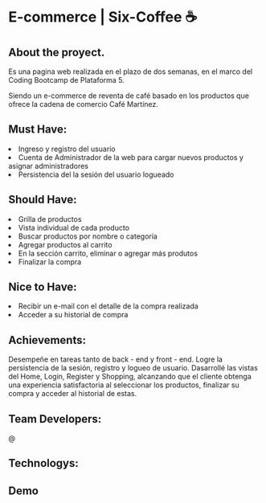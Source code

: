 # E-commerce | Six-Coffee :coffee:

## About the proyect. 

Es una pagina web realizada en el plazo de dos semanas, en el marco del Coding Bootcamp de Plataforma 5.

Siendo un e-commerce de reventa de café basado en los productos que ofrece la cadena de comercio Café Martínez. 

## Must Have:
<li>Ingreso y registro del usuario</li>
<li>Cuenta de Administrador de la web para cargar nuevos productos y asignar administradores</li>
<li>Persistencia del la sesión del usuario logueado</li>

## Should Have:
<li>Grilla de productos</li>
<li>Vista individual de cada producto</li>
<li>Buscar productos por nombre o categoría</li>
<li>Agregar productos al carrito</li>
<li>En la sección carrito, eliminar o agregar más produtos</li>
<li>Finalizar la compra</li>

## Nice to Have:
<li>Recibir un e-mail con el detalle de la compra realizada</li> 
<li>Acceder a su historial de compra</li> 


## Achievements:

Desempeñe en tareas tanto de back - end y front - end. 
Logre la persistencia de la sesión, registro y logueo de usuario. 
Dasarrollé las vistas del Home, Login, Register y Shopping, alcanzando que el cliente obtenga una experiencia satisfactoria al seleccionar los productos, finalizar su compra y acceder al historial de estas. 


## Team Developers:
@

## Technologys:


## Demo



